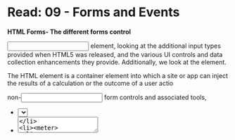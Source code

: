 # Read: 09 - Forms and Events

**HTML Forms- The different forms control**

<input> element, looking at the additional input types provided when HTML5 was released, and the various UI controls and data collection enhancements they provide. Additionally, we look at the <output> element.

The <output> HTML element is a container element into which a site or app can inject the results of a calculation or the outcome of a user actio

non-<input> form controls and associated tools, 
- <select>
- <textarea>
- <meter>
- <progress>

**Styling web forms**
Some elements can be styled with few if any problems across platforms. These include the following elements:

T*he Good Elements*
<form>
<fieldset> and <legend>
Single-line text <input>s (e.g. type text, url, email...), except for <input type="search">.
Multi-line <textarea>
Buttons (both <input> and <button>)
<label>
<output>

*The bad Elements*
Some elements are more difficult to style, requiring more complex CSS or some more specific tricks:

Checkboxes and radio buttons
<input type="search">

*The ugly Elements*
Some elements can't be styled thoroughly using CSS. These include:

<input type="color">
Date-related controls such as <input type="datetime-local">
<input type="range">
<input type="file">
Elements involved in creating dropdown widgets, including <select>, <option>, <optgroup> and <datalist>.
<progress> and <meter>

**Fonts and Text**
- CSS font and text features can be used easily with any widget. By default, some widgets do not inherit font-family and font-size from their parents. 
- The inherit property value causes the property value to match the computed value of the property of its parent element; inheriting the value of the parent.

**Box Sizing**
-All text fields have complete support for every property related to the CSS box model, such as width, height, padding, margin, and border.

**Legend Placement**
-The <legend> element is okay to style, but it can be a bit tricky to control placement of it. By default it is always positioned over the top border of its <fieldset> parent, near the top left corner.
-The <fieldset> needs to be positioned too, so that the <legend> is positioned relative to it (otherwise the <legend> would be positioned relative to the <body>).

The <legend> element is very important for accessibility — it will be spoken by assistive technologies as part of the label of each form element inside the fieldset — but using a technique like the one above is fine.

Labels and controls
- Ensure that the <label>s are given the right font:

**Styling the submit button**
-The <button> element is really convenient to style with CSS; you can do whatever you want, even using pseudo-elements:

**Building a form structure**
- Apply the CSS to the HTML by adding the following line inside the HTML <head>:
- create your form by adding the outer <form> element:
- Inside the <form> tags, add a heading and paragraph to inform users how required fields are marked:
- add a larger section of code into the form, below our previous entry.

1. Why are forms so important in web development?*Forms allow users to enter data, which is generally sent to a web server for processing and storage (see Sending form data later in the module), or used on the client-side to immediately update the interface in some way (for example, add another item to a list, or show or hide a UI feature*

2. When designing a form, what are some key things to keep in mind when it comes to user experience? *the elements that you are used and to structur them*

3. List 5 form elements and explain their importance.
1. <form> HTML element represents a document section containing interactive controls for submitting information.
2. The <label> HTML element represents a caption for an item in a user interface.
3. The <input> HTML element is used to create interactive controls for web-based forms
4. The <textarea> HTML element represents a multi-line plain-text editing control, useful when you want to allow users to enter a sizeable amount of free-form text, for example a comment on a review or feedback form.
5.The <button> HTML element is an interactive element activated by a user with a mouse, keyboard, finger, voice command, or other assistive technology

**Learn *JS***

JavaScript s a programming language that allows you to implement complex things on web pages.a scripting language that enables you to create dynamically updating content, control multimedia, animate images, and pretty much everything else. 
The place where we'll be adding all our code is inside the <script> element at the bottom of the HTML:

JavaScript operators allow us to perform tests, do math, join strings together, and other such things.

1. How would you describe events to a non-technical friend?are actions or occurrences *that happen in the system you are programming — the system produces (or "fires") a signal of some kind when an event occurs, and provides a mechanism by which an action can be automatically taken (that is, some code running) when the event occurs.*

2. When using the addEventListener() method, what 2 arguments will you need to provide?the name of the event and a function to handle the event. 

3. Describe the event object. Why is the target within the event object useful?
is always a reference to the element the event occurred upon.

4. What is the difference between event bubbling and event capturing?
*bubbling* the browser checks to see if the direct parent of the clicked element has a click event handler registered on it for the bubbling phase, and runs it if so. from the innermost element that was clicked.
*capturing* The browser checks to see if